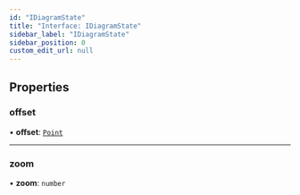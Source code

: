 ```yaml
---
id: "IDiagramState"
title: "Interface: IDiagramState"
sidebar_label: "IDiagramState"
sidebar_position: 0
custom_edit_url: null
---
```


## Properties

### offset

• **offset**: [`Point`](../#point)

___

### zoom

• **zoom**: `number`

